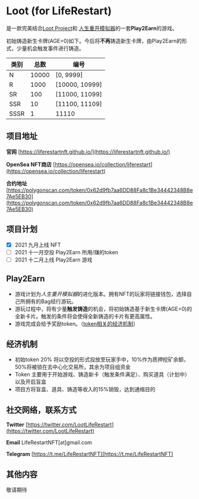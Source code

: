 # Loot (for LifeRestart)
是一款完美结合[Loot Project](https://opensea.io/collection/lootproject)和 [人生重开模拟器](http://liferestart.syaro.io/view/)的一套**Play2Earn**的游戏。

初始铸造新生卡牌(AGE=0)如下。今后将**不再**铸造新生卡牌，由Play2Earn的形式，少量机会触发事件进行铸造。


| 类别  |总数 | 编号 |
| --- | ----- | ----|
| N  | 10000  | [0, 9999]
| R  | 1000  | [10000, 10999]
| SR | 100  | [11000, 11099]
| SSR| 10 |  [11100, 11109]
|SSSR| 1 | 11110|


## 项目地址
**官网** [https://liferestartnft.github.io/](https://liferestartnft.github.io/)

**OpenSea NFT商店** [https://opensea.io/collection/liferestart](https://opensea.io/collection/liferestart)

**合约地址** [https://polygonscan.com/token/0x62d9fb7aa6DD88Fa8c1Be34442348B8e7Ae5EB30](https://polygonscan.com/token/0x62d9fb7aa6DD88Fa8c1Be34442348B8e7Ae5EB30)


## 项目计划

- [x] 2021 九月上线 NFT
- [ ] 2021 十一月空投 Play2Earn 所用/赚的token
- [ ] 2021 十二月上线 Play2Earn 游戏

## Play2Earn

* 游戏计划为*人生重开模拟器*的进化版本。拥有NFT的玩家将链接钱包，选择自己所拥有的Bag经行游玩。
* 游玩过程中，将有少量**触发铸造**的机会，将初始铸造基于新生卡牌(AGE=0)的全新卡片。触发的条件将会使得全新铸造的卡片有更高属性。
* 游戏完成会给予奖励token。（[token相关的经济机制](#经济机制)）

## 经济机制

* 初始token 20% 将以空投的形式投放至玩家手中，10%作为质押挖矿余额，50%将被锁在去中心化交易所，其余为项目组资金
* Token 主要用于开始游戏、铸造新卡（触发条件满足）、购买道具（计划中）以及开启盲盒
* 项目方将盲盒、道具、铸造等收入的15%销毁，达到通缩目的


## 社交网络，联系方式

**Twitter** [https://twitter.com/LootLifeRestart](https://twitter.com/LootLifeRestart)

**Email** LifeRestartNFT[at]gmail.com

**Telegram** [https://t.me/LifeRestartNFT](https://t.me/LifeRestartNFT)

## 其他内容
敬请期待
